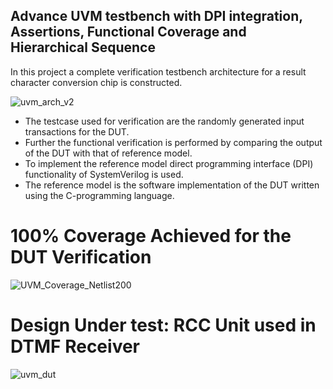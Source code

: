 ## Advance UVM testbench with DPI integration, Assertions, Functional Coverage and Hierarchical Sequence

In this project a complete verification testbench architecture for a result character conversion chip is constructed.


![uvm_arch_v2](https://user-images.githubusercontent.com/13079690/69000332-b9e58000-089b-11ea-8f1e-323dc407b2ca.png)

- The testcase used for verification are the randomly generated input transactions for the DUT.
- Further the functional verification is performed by comparing the output of the DUT with that of reference model.
- To implement the reference model direct programming interface (DPI) functionality of SystemVerilog is used.
- The reference model is the software implementation of the DUT written using the C-programming language. 

# 100% Coverage Achieved for the DUT Verification

![UVM_Coverage_Netlist200](https://user-images.githubusercontent.com/13079690/69000386-d8984680-089c-11ea-9df2-3c81cf5377c3.png)

# Design Under test: RCC Unit used in DTMF Receiver

![uvm_dut](https://user-images.githubusercontent.com/13079690/69000445-bd7a0680-089d-11ea-8793-ee925c54bf82.png)
